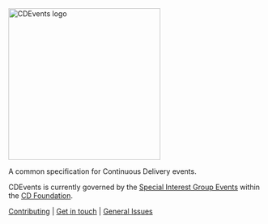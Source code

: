 <img src="https://raw.githubusercontent.com/cdfoundation/artwork/main/cdevents/horizontal/color/cdevents_horizontal-color.svg" alt="CDEvents logo" width="300"/>

A common specification for Continuous Delivery events. 

CDEvents is currently governed by the [Special Interest Group Events](https://github.com/cdfoundation/sig-events) within the [CD Foundation](https://cd.foundation/).

[Contributing](https://github.com/cdevents/.github/blob/main/docs/CONTRIBUTING.md) | [Get in touch](https://github.com/cdfoundation/sig-events#communication) | [General Issues](https://github.com/cdevents/spec/issues)
